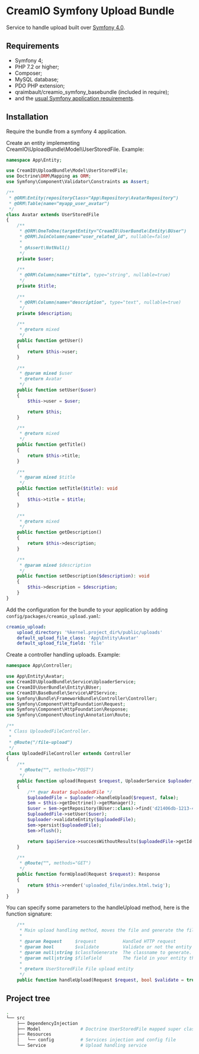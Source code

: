 # CreamIO Symfony Upload Bundle

Service to handle upload built over [Symfony 4.0][3].

Requirements
------------

  * Symfony 4;
  * PHP 7.2 or higher;
  * Composer;
  * MySQL database;
  * PDO PHP extension;
  * qraimbault/creamio_symfony_basebundle (included in require);
  * and the [usual Symfony application requirements][1].
  
Installation
------------

Require the bundle from a symfony 4 application.

Create an entity implementing CreamIO\UploadBundle\Model\UserStoredFile. Example:

```php
namespace App\Entity;

use CreamIO\UploadBundle\Model\UserStoredFile;
use Doctrine\ORM\Mapping as ORM;
use Symfony\Component\Validator\Constraints as Assert;

/**
 * @ORM\Entity(repositoryClass="App\Repository\AvatarRepository")
 * @ORM\Table(name="myapp_user_avatar")
 */
class Avatar extends UserStoredFile
{
    /**
     * @ORM\OneToOne(targetEntity="CreamIO\UserBundle\Entity\BUser")
     * @ORM\JoinColumn(name="user_related_id", nullable=false)
     *
     * @Assert\NotNull()
     */
    private $user;

    /**
     * @ORM\Column(name="title", type="string", nullable=true)
     */
    private $title;

    /**
     * @ORM\Column(name="description", type="text", nullable=true)
     */
    private $description;

    /**
     * @return mixed
     */
    public function getUser()
    {
        return $this->user;
    }

    /**
     * @param mixed $user
     * @return Avatar
     */
    public function setUser($user)
    {
        $this->user = $user;

        return $this;
    }

    /**
     * @return mixed
     */
    public function getTitle()
    {
        return $this->title;
    }

    /**
     * @param mixed $title
     */
    public function setTitle($title): void
    {
        $this->title = $title;
    }

    /**
     * @return mixed
     */
    public function getDescription()
    {
        return $this->description;
    }

    /**
     * @param mixed $description
     */
    public function setDescription($description): void
    {
        $this->description = $description;
    }
}

```

Add the configuration for the bundle to your application by adding `config/packages/creamio_upload.yaml`:

```yaml
creamio_upload:
    upload_directory: '%kernel.project_dir%/public/uploads'
    default_upload_file_class: 'App\Entity\Avatar'
    default_upload_file_field: 'file'
```

Create a controller handling uploads. Example:

```php
namespace App\Controller;

use App\Entity\Avatar;
use CreamIO\UploadBundle\Service\UploaderService;
use CreamIO\UserBundle\Entity\BUser;
use CreamIO\BaseBundle\Service\APIService;
use Symfony\Bundle\FrameworkBundle\Controller\Controller;
use Symfony\Component\HttpFoundation\Request;
use Symfony\Component\HttpFoundation\Response;
use Symfony\Component\Routing\Annotation\Route;

/**
 * Class UploadedFileController.
 *
 * @Route("/file-upload")
 */
class UploadedFileController extends Controller
{
    /**
     * @Route("", methods="POST")
     */
    public function upload(Request $request, UploaderService $uploader, APIService $apiService): Response
    {
        /** @var Avatar $uploadedFile */
        $uploadedFile = $uploader->handleUpload($request, false);
        $em = $this->getDoctrine()->getManager();
        $user = $em->getRepository(BUser::class)->find('d21406db-1213-494a-a69b-bc9b3a4674d6');
        $uploadedFile->setUser($user);
        $uploader->validateEntity($uploadedFile);
        $em->persist($uploadedFile);
        $em->flush();

        return $apiService->successWithoutResults($uploadedFile->getId(), Response::HTTP_OK, $request);
    }

    /**
     * @Route("", methods="GET")
     */
    public function formUpload(Request $request): Response
    {
        return $this->render('uploaded_file/index.html.twig');
    }
}
```

You can specify some parameters to the handleUpload method, here is the function signature:
```php
    /**
     * Main upload handling method, moves the file and generate the file upload entity.
     *
     * @param Request     $request          Handled HTTP request
     * @param bool        $validate         Validate or not the entity during upload processing ? Useful when you need to add some parameters to the entity before validation
     * @param null|string $classToGenerate  The classname to generate. Example : "App\Entity\GalleryImage"
     * @param null|string $fileField        The field in your entity that contain the file name
     *
     * @return UserStoredFile File upload entity
     */
    public function handleUpload(Request $request, bool $validate = true, ?string $classToGenerate = null, ?string $fileField = null): UserStoredFile
```

Project tree
------------

```bash
.
└── src
    ├── DependencyInjection
    ├── Model               # Doctrine UserStoredFile mapped super class model
    ├── Resources
    │   └── config          # Services injection and config file
    └── Service             # Upload handling service
```

[1]: https://symfony.com/doc/current/reference/requirements.html
[2]: https://symfony.com/doc/current/cookbook/configuration/web_server_configuration.html
[3]: https://symfony.com/